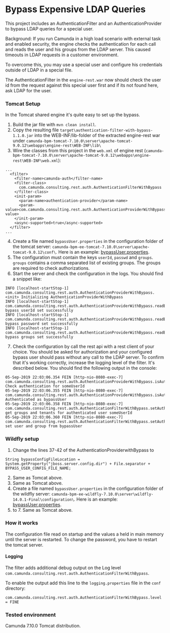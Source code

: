 # Bypass Expensive LDAP Queries

This project includes an AuthenticationFilter and an AuthenticationProvider to bypass LDAP queries for a special user.

Background: If you run Camunda in a high load scenario with external task and enabled security, the engine checks the authentication for each call and reads the user and his groups from the LDAP server. This caused timeouts in LDAP requests in a customer environment.

To overcome this, you may use a special user and configure his credentials outside of LDAP in a special file.

The AuthenticationFilter in the `engine-rest.war` now should check the user id from the request against this special user first and if its not found here, ask LDAP for the user.

### Tomcat Setup
In the Tomcat shared engine it's quite easy to set up the bypass.

1. Build the jar file with `mvn clean install`.
2. Copy the resulting file `target\authentication-filter-with-bypass-1.1.0.jar` into the WEB-INF/lib-folder of the extracted engine-rest war under `camunda-bpm-tomcat-7.10.0\server\apache-tomcat-9.0.12\webapps\engine-rest\WEB-INF\lib\`
3. Wire the classes from this project in the `web.xml` of engine rest (`camunda-bpm-tomcat-7.10.0\server\apache-tomcat-9.0.12\webapps\engine-rest\WEB-INF\web.xml`):
```
...
  <filter>
    <filter-name>camunda-auth</filter-name>
    <filter-class>
      com.camunda.consulting.rest.auth.AuthenticationFilterWithBypass
    </filter-class>
    <init-param>
      <param-name>authentication-provider</param-name>
      <param-value>com.camunda.consulting.rest.auth.AuthenticationProviderWithBypass</param-value>
    </init-param>
    <async-supported>true</async-supported>
  </filter>
...
```
4. Create a file named `bypassUser.properties` in the configuration folder of the tomcat server: `camunda-bpm-ee-tomcat-7.10.0\server\apache-tomcat-9.0.12\conf\`. Here is an example: [bypassUser.properties](src/test/resources/bypassUser.properties).
5. The configuration must contain the keys `userId`, `passwd` and `groups`. `groups` contains a comma separated list of existing groups. The groups are required to check authorizations.
6. Start the server and check the configuration in the logs. You should find a snippet like:
```
INFO [localhost-startStop-1] com.camunda.consulting.rest.auth.AuthenticationProviderWithBypass.<init> Initializing AuthenticationProviderWithBypass
INFO [localhost-startStop-1] com.camunda.consulting.rest.auth.AuthenticationProviderWithBypass.readBypassValues bypass userId set successfully
INFO [localhost-startStop-1] com.camunda.consulting.rest.auth.AuthenticationProviderWithBypass.readBypassValues bypass password set successfully
INFO [localhost-startStop-1] com.camunda.consulting.rest.auth.AuthenticationProviderWithBypass.readBypassValues bypass groups set successfully
```
7. Check the configuration by call the rest api with a rest client of your choice. You should be asked for authorization and your configured bypass user should pass without any call to the LDAP server. To confirm that it's working correctly, increase the logging level of the filter. It's described below. You should find the following output in the console:
```
05-Sep-2019 22:03:06.354 FEIN [http-nio-8080-exec-7] com.camunda.consulting.rest.auth.AuthenticationProviderWithBypass.isAuthenticated Check authentication for someUserId
05-Sep-2019 22:03:06.355 FEIN [http-nio-8080-exec-7] com.camunda.consulting.rest.auth.AuthenticationProviderWithBypass.isAuthenticated Authenticated as bypassUser
05-Sep-2019 22:03:06.358 FEIN [http-nio-8080-exec-7] com.camunda.consulting.rest.auth.AuthenticationFilterWithBypass.setAuthenticatedUser get groups and tenants for authenticated user someUserId
05-Sep-2019 22:03:06.360 FEIN [http-nio-8080-exec-7] com.camunda.consulting.rest.auth.AuthenticationFilterWithBypass.setAuthenticatedUser set user and group from bypassUser
```

### Wildfly setup
1. Change the lines 37-42 of the AuthenticationProviderwithBypass to
```
String bypassConfigFileLocation = System.getProperty("jboss.server.config.dir") + File.separator + BYPASS_USER_CONFIG_FILE_NAME;
```

2. Same as Tomcat above.
3. Same as Tomcat above.
4. Create a file named `bypassUser.properties` in the configuration folder of the wildfly server: `camunda-bpm-ee-wildfly-7.10.0\server\wildfly-14.0.1-Final\configuration\`. Here is an example: [bypassUser.properties](src/test/resources/bypassUser.properties).
5. to 7. Same as Tomcat above.

### How it works
The configuration file read on startup and the values a held in main memory until the server is restarted. To change the password, you have to restart the tomcat server.

#### Logging
The filter adds additional debug output on the Log level `com.camunda.consulting.rest.auth.AuthenticationFilterWithBypass`.

To enable the output add this line to the `logging.properties` file in the `conf` directory:

```
com.camunda.consulting.rest.auth.AuthenticationFilterWithBypass.level = FINE
```

### Tested environment
Camunda 7.10.0 Tomcat distribution.